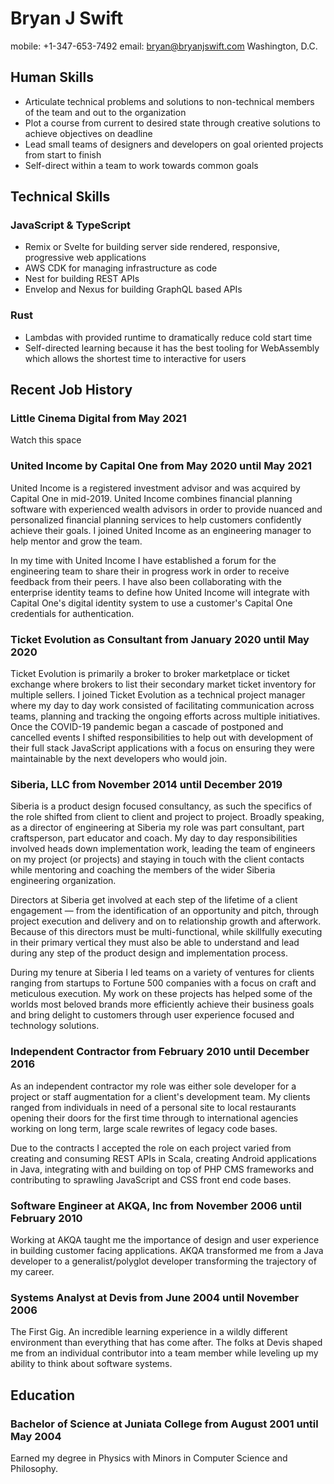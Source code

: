 # Bryan J Swift

mobile: +1-347-653-7492
email: bryan@bryanjswift.com
Washington, D.C.

## Human Skills

* Articulate technical problems and solutions to non-technical members of the
  team and out to the organization
* Plot a course from current to desired state through creative solutions to
  achieve objectives on deadline
* Lead small teams of designers and developers on goal oriented projects
  from start to finish
* Self-direct within a team to work towards common goals

## Technical Skills

### JavaScript & TypeScript

* Remix or Svelte for building server side rendered, responsive,
  progressive web applications
* AWS CDK for managing infrastructure as code
* Nest for building REST APIs
* Envelop and Nexus for building GraphQL based APIs

### Rust

* Lambdas with provided runtime to dramatically reduce cold start time
* Self-directed learning because it has the best tooling for WebAssembly
  which allows the shortest time to interactive for users

## Recent Job History

### Little Cinema Digital from May 2021

Watch this space

### United Income by Capital One from May 2020 until May 2021

United Income is a registered investment advisor and was acquired by Capital
One in mid-2019. United Income combines financial planning software with
experienced wealth advisors in order to provide nuanced and personalized
financial planning services to help customers confidently achieve their goals.
I joined United Income as an engineering manager to help mentor and grow the
team.

In my time with United Income I have established a forum for the engineering
team to share their in progress work in order to receive feedback from their
peers. I have also been collaborating with the enterprise identity teams to
define how United Income will integrate with Capital One's digital identity
system to use a customer's Capital One credentials for authentication.

### Ticket Evolution as Consultant from January 2020 until May 2020

Ticket Evolution is primarily a broker to broker marketplace or ticket exchange
where brokers to list their secondary market ticket inventory for multiple
sellers. I joined Ticket Evolution as a technical project manager where my day
to day work consisted of facilitating communication across teams, planning and
tracking the ongoing efforts across multiple initiatives. Once the COVID-19
pandemic began a cascade of postponed and cancelled events I shifted
responsibilities to help out with development of their full stack JavaScript
applications with a focus on ensuring they were maintainable by the next
developers who would join.

### Siberia, LLC from November 2014 until December 2019

Siberia is a product design focused consultancy, as such the specifics of the
role shifted from client to client and project to project. Broadly speaking, as
a director of engineering at Siberia my role was part consultant, part
craftsperson, part educator and coach. My day to day responsibilities involved
heads down implementation work, leading the team of engineers on my project (or
projects) and staying in touch with the client contacts while mentoring and
coaching the members of the wider Siberia engineering organization.

Directors at Siberia get involved at each step of the lifetime of a client
engagement — from the identification of an opportunity and pitch, through
project execution and delivery and on to relationship growth and afterwork.
Because of this directors must be multi-functional, while skillfully executing
in their primary vertical they must also be able to understand and lead during
any step of the product design and implementation process.

During my tenure at Siberia I led teams on a variety of ventures for clients
ranging from startups to Fortune 500 companies with a focus on craft and
meticulous execution. My work on these projects has helped some of the worlds
most beloved brands more efficiently achieve their business goals and bring
delight to customers through user experience focused and technology solutions.

### Independent Contractor from February 2010 until December 2016

As an independent contractor my role was either sole developer for a project or
staff augmentation for a client's development team. My clients ranged from
individuals in need of a personal site to local restaurants opening their doors
for the first time through to international agencies working on long term,
large scale rewrites of legacy code bases.

Due to the contracts I accepted the role on each project varied from creating
and consuming REST APIs in Scala, creating Android applications in Java,
integrating with and building on top of PHP CMS frameworks and contributing to
sprawling JavaScript and CSS front end code bases.

### Software Engineer at AKQA, Inc from November 2006 until February 2010

Working at AKQA taught me the importance of design and user experience in
building customer facing applications. AKQA transformed me from a Java
developer to a generalist/polyglot developer transforming the trajectory of my
career.

### Systems Analyst at Devis from June 2004 until November 2006

The First Gig. An incredible learning experience in a wildly different
environment than everything that has come after. The folks at Devis shaped me
from an individual contributor into a team member while leveling up my ability
to think about software systems.

## Education

### Bachelor of Science at Juniata College from August 2001 until May 2004

Earned my degree in Physics with Minors in Computer Science and Philosophy.
